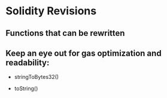 # Solidity Revisions

## Functions that can be rewritten

## Keep an eye out for gas optimization and readability:

* stringToBytes32()

* toString()


